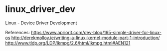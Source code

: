 # linux_driver_dev
Linux - Device Driver Development

References:
https://www.apriorit.com/dev-blog/195-simple-driver-for-linux-os
http://derekmolloy.ie/writing-a-linux-kernel-module-part-1-introduction/
http://www.tldp.org/LDP/lkmpg/2.6/html/lkmpg.html#AEN121


